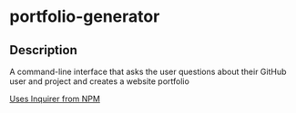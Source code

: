 # portfolio-generator

## Description
A command-line interface that asks the user questions about their GitHub user and project and creates a website portfolio

[Uses Inquirer from NPM](https://www.npmjs.com/package/inquirer)

